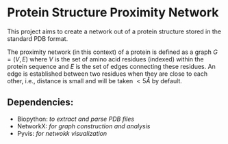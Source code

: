 # Protein Structure Proximity Network

This project aims to create a network out of a protein structure stored in the standard PDB format.

The proximity network (in this context) of a protein is defined as a graph $G=(V, E)$ where $V$ is the set of amino acid residues (indexed) within the protein sequence and $E$ is the set of edges connecting these residues. An edge is established between two residues when they are close to each other, i.e., distance is small and will be taken $<5Å$ by default.

## Dependencies:

- Biopython: _to extract and parse PDB files_
- NetworkX: _for graph construction and analysis_
- Pyvis: _for netwokk visualization_